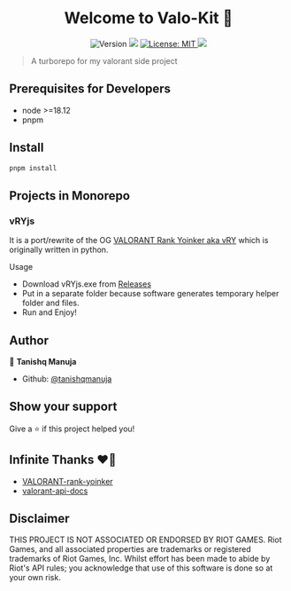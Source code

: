 <h1 align="center">Welcome to Valo-Kit 👋</h1>
<p align="center">
  <img alt="Version" src="https://img.shields.io/badge/version-1.0.0-blue.svg?cacheSeconds=2592000" />
  <img src="https://img.shields.io/badge/node-%3E%3D18.12-blue.svg" />
  <a href="#" target="_blank">
    <img alt="License: MIT" src="https://img.shields.io/badge/License-MIT-yellow.svg" />
  </a>
  <img src="https://img.shields.io/github/downloads/tanishqmanuja/valo-kit/total.svg" />
</p>

> A turborepo for my valorant side project

## Prerequisites for Developers

- node >=18.12
- pnpm

## Install

```sh
pnpm install
```

## Projects in Monorepo

### vRYjs

It is a port/rewrite of the OG [VALORANT Rank Yoinker aka vRY](https://github.com/zayKenyon/VALORANT-rank-yoinker) which is originally written in python.

Usage
- Download vRYjs.exe from [Releases](https://github.com/tanishqmanuja/valo-kit/releases/)
- Put in a separate folder because software generates temporary helper folder and files.
- Run and Enjoy!

## Author

👤 **Tanishq Manuja**

* Github: [@tanishqmanuja](https://github.com/tanishqmanuja)

## Show your support

Give a ⭐️ if this project helped you!

## Infinite Thanks ❤️‍🔥

- [VALORANT-rank-yoinker](https://github.com/zayKenyon/VALORANT-rank-yoinker)
- [valorant-api-docs](https://github.com/techchrism/valorant-api-docs)

## Disclaimer

THIS PROJECT IS NOT ASSOCIATED OR ENDORSED BY RIOT GAMES. Riot Games, and all associated properties are trademarks or registered trademarks of Riot Games, Inc.
Whilst effort has been made to abide by Riot's API rules; you acknowledge that use of this software is done so at your own risk.
